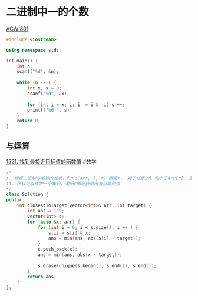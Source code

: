 # 二进制中一的个数
[ACW 801](https://www.acwing.com/problem/content/submission/code_detail/8014731/)
~~~c++
#include <iostream>

using namespace std; 

int main() {
    int n; 
    scanf("%d", &n); 
    
    while (n -- ) {
        int x, s = 0;
        scanf("%d", &x); 
        
        for (int i = x; i; i -= i & -i) s ++; 
        printf("%d ", s); 
    }
    return 0; 
}
~~~
## 与运算
[1521. 找到最接近目标值的函数值](https://leetcode-cn.com/problems/find-a-value-of-a-mysterious-function-closest-to-target/)
#数学
~~~c++
/*
i. 根据二进制与运算的性质，func(arr, l, r) 固定r， 对于任意的l 均小于arr[r], 且不同的值最多有20个
ii. 所以可以维护一个集合，遍历r即可获得所有可能的值
*/
class Solution {
public:
    int closestToTarget(vector<int>& arr, int target) {
        int ans = 1e9; 
        vector<int> s;
        for (auto &x: arr) {
            for (int i = 0; i < s.size(); i ++ ) {
                s[i] = s[i] & x;
                ans = min(ans, abs(s[i] - target)); 
            }
            s.push_back(x); 
            ans = min(ans, abs(x - target)); 
            
            s.erase(unique(s.begin(), s.end()), s.end()); 
        }
        return ans; 
    }
};
~~~